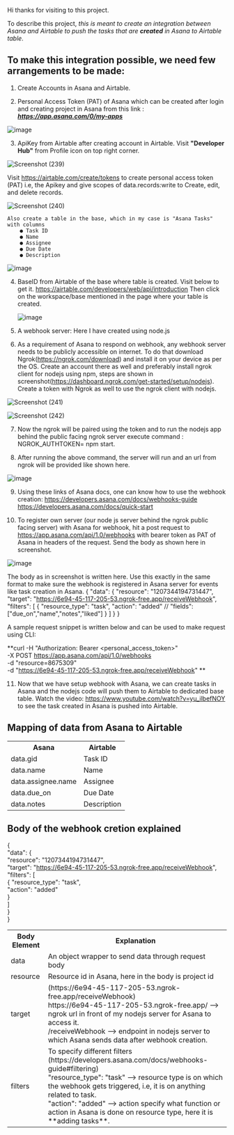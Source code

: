 Hi thanks for visiting to this project.

To describe this project, _this is meant to create an integration between Asana and Airtable to push the tasks that are **created** in Asana to Airtable table_.

<h2>To make this integration possible, we need few arrangements to be made:</h2>

1. Create Accounts in Asana and Airtable.

2. Personal Access Token (PAT) of Asana which can be created after login and creating project in Asana from this link : _**https://app.asana.com/0/my-apps**_

![image](https://github.com/7Aditya5/SpotDRAFT-asana-airtable-integration/assets/38333466/5433ea51-9376-46e6-ae9c-04d4b8891760)

3. ApiKey from Airtable after creating account in Airtable. Visit **"Developer Hub"** from Profile icon on top right corner.

![Screenshot (239)](https://github.com/7Aditya5/SpotDRAFT-asana-airtable-integration/assets/38333466/52fbbb72-771b-4b66-8a73-d5715e386e79)

   Visit https://airtable.com/create/tokens to create personal access token (PAT) i.e, the Apikey and give scopes of data.records:write to Create, edit, and delete records.

![Screenshot (240)](https://github.com/7Aditya5/SpotDRAFT-asana-airtable-integration/assets/38333466/b5dce171-103c-4e78-9888-f6a3a193cc8a)

    Also create a table in the base, which in my case is "Asana Tasks" with columns
        ● Task ID
        ● Name
        ● Assignee
        ● Due Date
        ● Description

![image](https://github.com/7Aditya5/SpotDRAFT-asana-airtable-integration/assets/38333466/865b962a-5cfd-4f6f-9349-2902eff42b58)

4. BaseID from Airtable of the base where table is created. Visit below to get it.
   https://airtable.com/developers/web/api/introduction
   Then click on the workspace/base mentioned in the page where your table is created.

   ![image](https://github.com/7Aditya5/SpotDRAFT-asana-airtable-integration/assets/38333466/91eaccd7-aea5-40e4-ae19-6a959d9f20f8)

5. A webhook server: Here I have created using node.js

6. As a requirement of Asana to respond on webhook, any webhook server needs to be publicly accessible on internet. To do that download Ngrok(https://ngrok.com/download) and install it on your device as per the OS. Create an account there as well and preferably install ngrok client for nodejs using npm, steps are shown in screenshot(https://dashboard.ngrok.com/get-started/setup/nodejs). Create a token with Ngrok as well to use the ngrok client with nodejs.

![Screenshot (241)](https://github.com/7Aditya5/SpotDRAFT-asana-airtable-integration/assets/38333466/9f7d1d21-87e8-41c5-bdc6-406a45ab42b7)

![Screenshot (242)](https://github.com/7Aditya5/SpotDRAFT-asana-airtable-integration/assets/38333466/5222141a-24eb-4455-9a0a-1974925bcd07)

7. Now the ngrok will be paired using the token and to run the nodejs app behind the public facing ngrok server execute command : NGROK_AUTHTOKEN=<Ngrok AUTHTOKEN> npm start.

8. After running the above command, the server will run and an url from ngrok will be provided like shown here.

![image](https://github.com/7Aditya5/SpotDRAFT-asana-airtable-integration/assets/38333466/a76ea543-81b1-4c5e-83b6-e43589ca567d)

9. Using these links of Asana docs, one can know how to use the webhook creation:
    https://developers.asana.com/docs/webhooks-guide
    https://developers.asana.com/docs/quick-start

10. To register own server (our node js server behind the ngrok public facing server) with Asana for webhook, hit a post request to https://app.asana.com/api/1.0/webhooks with bearer token as PAT of Asana in headers of the request. Send the body as shown here in screenshot.

![image](https://github.com/7Aditya5/SpotDRAFT-asana-airtable-integration/assets/38333466/4fbd45c6-fac2-467e-8071-f207e37aedbc)

The body as in screenshot is written here. Use this exactly in the same format to make sure the webhook is registered in Asana server for events like task creation in Asana.
{
  "data": {
   "resource": "1207344194731447",
    "target": "https://6e94-45-117-205-53.ngrok-free.app/receiveWebhook",
    "filters": [
      {
        "resource_type": "task",
        "action": "added"
       // "fields": ["due_on","name","notes","liked"]
      }
    ]
  }
}

A sample request snippet is written below and can be used to make request using CLI:

**curl -H "Authorization: Bearer <personal_access_token>" \
          -X POST https://app.asana.com/api/1.0/webhooks \
          -d "resource=8675309" \
          -d "https://6e94-45-117-205-53.ngrok-free.app/receiveWebhook"
**

11. Now that we have setup webhook with Asana, we can create tasks in Asana and the nodejs code will push them to Airtable to dedicated base table.
    Watch the video: https://www.youtube.com/watch?v=yu_ilbefNOY to see the task created in Asana is pushed into Airtable.


<h2>Mapping of data from Asana to Airtable</h2>

<table>
   <tr>
      <th>Asana</th>
      <th>Airtable</th>
   </tr>
   <tr>
    <td>data.gid</td>
   <td>Task ID</td>
   </tr>
   <tr>
    <td>data.name</td>
   <td>Name</td>
   </tr>
   <tr>
    <td>data.assignee.name</td>
   <td>Assignee</td>
   </tr>
   <tr>
    <td>data.due_on</td>
   <td> Due Date </td>
   </tr>
   <tr>
    <td>data.notes</td>
   <td> Description </td>
   </tr>
</table>

<h2> Body of the webhook cretion explained </h2>

{<br>
  "data": { <br>
   "resource": "1207344194731447", <br>
    "target": "https://6e94-45-117-205-53.ngrok-free.app/receiveWebhook", <br>
    "filters": [ <br>
      {
        "resource_type": "task", <br>
        "action": "added" <br>
      } <br>
    ]<br>
  }<br>
}<br>

<table>
   <tr>
      <th>Body Element</th>
      <th>Explanation</th>
   </tr>
   <tr>
    <td>data</td>
   <td>An object wrapper to send data through request body</td>
   </tr>
   <tr>
    <td>resource</td>
   <td>Resource id in Asana, here in the body is project id</td>
   </tr>
   <tr>
    <td>target</td>
   <td>(https://6e94-45-117-205-53.ngrok-free.app/receiveWebhook)
   <br> https://6e94-45-117-205-53.ngrok-free.app/ --> ngrok url in front of my nodejs server for Asana to access it.
   <br> /receiveWebhook --> endpoint in nodejs server to which Asana sends data after webhook creation.</td>
   </tr>
   <tr>
    <td>filters</td>
   <td> To specify different filters (https://developers.asana.com/docs/webhooks-guide#filtering)
   <br> "resource_type": "task" --> resource type is on which the webhook gets triggered, i.e, it is on anything related to task.
        <br>"action": "added" --> action specify what function or action in Asana is done on resource type, here it is **adding tasks**.
   </td>
   </tr>
</table>

